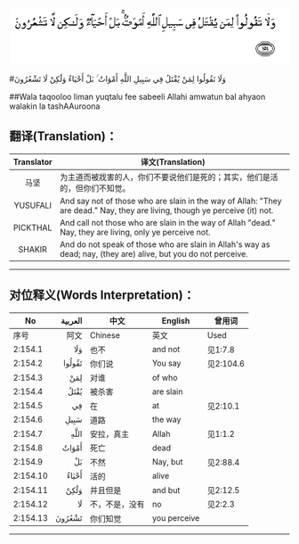 ![002:154](images/002_154.gif)

#وَلَا تَقُولُوا لِمَنْ يُقْتَلُ فِي سَبِيلِ اللَّهِ أَمْوَاتٌ ۚ بَلْ أَحْيَاءٌ وَلَٰكِنْ لَا تَشْعُرُونَ

##Wala taqooloo liman yuqtalu fee sabeeli Allahi amwatun bal ahyaon walakin la tashAAuroona 

## 翻译(Translation)：

| Translator | 译文(Translation)                                            |
| :--------: | ------------------------------------------------------------ |
|    马坚    | 为主道而被戕害的人，你们不要说他们是死的；其实，他们是活的，但你们不知觉。 |
|  YUSUFALI  | And say not of those who are slain in the way of Allah: "They are dead." Nay, they are living, though ye perceive (it) not. |
|  PICKTHAL  | And call not those who are slain in the way of Allah "dead." Nay, they are living, only ye perceive not. |
|   SHAKIR   | And do not speak of those who are slain in Allah's way as dead; nay, (they are) alive, but you do not perceive. |

---

## 对位释义(Words Interpretation)：

| No       | العربية | 中文           | English      | 曾用词    |
| -------- | ------: | -------------- | ------------ | --------- |
| 序号     |    阿文 | Chinese        | 英文         | Used      |
| 2:154.1  |     وَلَا | 也不           | and not      | 见1:7.8   |
| 2:154.2  |  تَقُولُوا | 你们说         | You say      | 见2:104.6 |
| 2:154.3  |     لِمَنْ | 对谁           | of who       |           |
| 2:154.4  |    يُقْتَلُ | 被杀害         | are slain    |           |
| 2:154.5  |      فِي | 在             | at           | 见2:10.1  |
| 2:154.6  |    سَبِيلِ | 道路           | the way      |           |
| 2:154.7  |    اللَّهِ | 安拉，真主     | Allah        | 见1:1.2   |
| 2:154.8  |   أَمْوَاتٌ | 死亡           | dead         |           |
| 2:154.9  |      بَلْ | 不然           | Nay, but     | 见2:88.4  |
| 2:154.10 |   أَحْيَاءٌ | 活的           | alive        |           |
| 2:154.11 |    وَلَٰكِنْ | 并且但是       | and but      | 见2:12.5  |
| 2:154.12 |      لَا | 不，不是，没有 | no           | 见2:2.3   |
| 2:154.13 |  تَشْعُرُونَ | 你们知觉       | you perceive |           |

---
